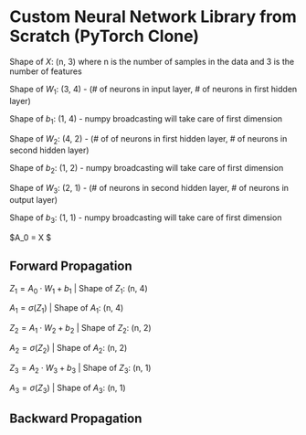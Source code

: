 # Custom Neural Network Library from Scratch (PyTorch Clone)

Shape of $X$: (n, 3) where n is the number of samples in the data and 3 is the number of features

Shape of $W_1$: (3, 4) - (# of neurons in input layer, # of neurons in first hidden layer)

Shape of $b_1$: (1, 4) - numpy broadcasting will take care of first dimension

Shape of $W_2$: (4, 2) - (# of of neurons in first hidden layer, # of neurons in second hidden layer)

Shape of $b_2$: (1, 2) - numpy broadcasting will take care of first dimension

Shape of $W_3$: (2, 1) - (# of neurons in second hidden layer, # of neurons in output layer)

Shape of $b_3$: (1, 1) - numpy broadcasting will take care of first dimension

$A_0 = X $

## Forward Propagation
$Z_1 = A_0 \cdot W_1 + b_1$ | Shape of $Z_1$: (n, 4)

$A_1 = \sigma(Z_1)$ | Shape of $A_1$: (n, 4)

$Z_2 = A_1 \cdot W_2 + b_2$ | Shape of $Z_2$: (n, 2)

$A_2 = \sigma(Z_2)$ | Shape of $A_2$: (n, 2)

$Z_3 = A_2 \cdot W_3 + b_3$ | Shape of $Z_3$: (n, 1)

$A_3 = \sigma(Z_3)$ | Shape of $A_3$: (n, 1)

## Backward Propagation

